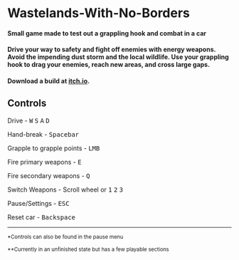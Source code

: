 # Wastelands-With-No-Borders
#### Small game made to test out a grappling hook and combat in a car

#### Drive your way to safety and fight off enemies with energy weapons. Avoid the impending dust storm and the local wildlife. Use your grappling hook to drag your enemies, reach new areas, and cross large gaps.

#### Download a build at [itch.io](https://tatumkirchner.itch.io/watelands-with-no-borders).


Controls
-
Drive - <kbd>W</kbd> <kbd>S</kbd> <kbd>A</kbd> <kbd>D</kbd>

Hand-break - <kbd>Spacebar</kbd>

Grapple to grapple points - <kbd>LMB</kbd>

Fire primary weapons - <kbd>E</kbd>

Fire secondary weapons - <kbd>Q</kbd>

Switch Weapons - Scroll wheel or <kbd>1</kbd> <kbd>2</kbd> <kbd>3</kbd>

Pause/Settings - <kbd>ESC</kbd>

Reset car - <kbd>Backspace</kbd>

---

<sub>*Controls can also be found in the pause menu</sub>

<sub>**Currently in an unfinished state but has a few playable sections</sub>

